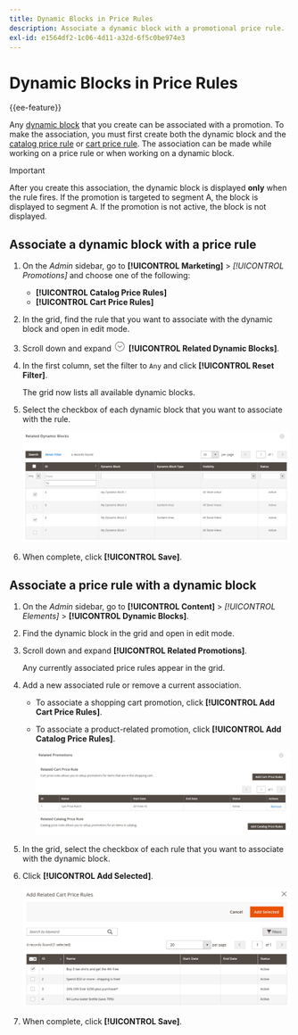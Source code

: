 ```yaml
---
title: Dynamic Blocks in Price Rules
description: Associate a dynamic block with a promotional price rule.
exl-id: e1564df2-1c06-4d11-a32d-6f5c0be974e3
---
```

# Dynamic Blocks in Price Rules

{{ee-feature}}

Any [dynamic block](dynamic-blocks.md) that you create can be associated with a promotion. To make the association, you must first create both the dynamic block and the [catalog price rule](https://docs.magento.com/user-guide/marketing/price-rules-catalog.html) or [cart price rule](https://docs.magento.com/user-guide/marketing/price-rules-cart.html). The association can be made while working on a price rule or when working on a dynamic block.

>[!IMPORTANT]
>
>After you create this association, the dynamic block is displayed **only** when the rule fires. If the promotion is targeted to segment A, the block is displayed to segment A. If the promotion is not active, the block is not displayed.

## Associate a dynamic block with a price rule

1. On the _Admin_ sidebar, go to **[!UICONTROL Marketing]** > _[!UICONTROL Promotions]_ and choose one of the following:

   - **[!UICONTROL Catalog Price Rules]**
   - **[!UICONTROL Cart Price Rules]**

1. In the grid, find the rule that you want to associate with the dynamic block and open in edit mode.

1. Scroll down and expand ![Expansion selector](../assets/icon-display-expand.png) **[!UICONTROL Related Dynamic Blocks]**.

1. In the first column, set the filter to `Any` and click **[!UICONTROL Reset Filter]**.

   The grid now lists all available dynamic blocks.

1. Select the checkbox of each dynamic block that you want to associate with the rule.

   ![Adding selected dynamic blocks](./assets/price-rule-cart-related-dynamic-blocks-any.png)<!-- zoom -->

1. When complete, click **[!UICONTROL Save]**.

## Associate a price rule with a dynamic block

1. On the _Admin_ sidebar, go to **[!UICONTROL Content]** > _[!UICONTROL Elements]_ > **[!UICONTROL Dynamic Blocks]**.

1. Find the dynamic block in the grid and open in edit mode.

1. Scroll down and expand **[!UICONTROL Related Promotions]**.

   Any currently associated price rules appear in the grid.

1. Add a new associated rule or remove a current association.

   - To associate a shopping cart promotion, click **[!UICONTROL Add Cart Price Rules]**.

   - To associate a product-related promotion, click **[!UICONTROL Add Catalog Price Rules]**.

      ![Related promotions for a dynamic block](./assets/pb-dynamic-block-related-promotions.png)<!-- zoom -->

1. In the grid, select the checkbox of each rule that you want to associate with the dynamic block.

1. Click **[!UICONTROL Add Selected]**.

   ![Adding selected price rules to a dynamic block](./assets/pb-dynamic-block-add-related-cart-price-rules.png)<!-- zoom -->

1. When complete, click **[!UICONTROL Save]**.
